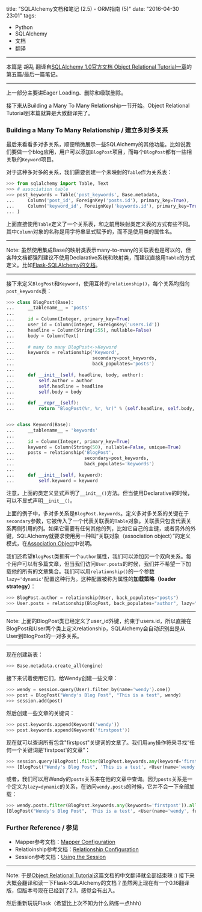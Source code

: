 title: "SQLAlchemy文档和笔记 (2.5) - ORM指南 (5)"
date: "2016-04-30 23:01"
tags:
- Python
- SQLAlchemy
- 文档
- 翻译
---

本篇是 ~~胡乱~~ 翻译自[SQLAlchemy 1.0官方文档 Object Relational Tutorial一章](http://docs.sqlalchemy.org/en/rel_1_0/orm/tutorial.html)的第五篇/最后一篇笔记。

- - -

上一部分主要讲Eager Loading、删除和级联删除。

接下来从Building a Many To Many Relationship一节开始。Object Relational Tutorial到本篇就算是大致翻译完了。

### Building a Many To Many Relationship / 建立多对多关系

最后来看看多对多关系，顺便稍微展示一些SQLAlchemy的其他功能。比如说我们要做一个blog应用，用户可以添加`BlogPost`项目，而每个`BlogPost`都有一些相关联的`Keyword`项目。

对于这种多对多的关系，我们需要创建一个未映射的`Table`作为关系表：

<!-- more -->

```python
>>> from sqlalchemy import Table, Text
>>> # association table
>>> post_keywords = Table('post_keywords', Base.metadata,
...     Column('post_id', ForeignKey('posts.id'), primary_key=True),
...     Column('keyword_id', ForeignKey('keywords.id'), primary_key=True)
... )
```

上面直接使用`Table`定义了一个关系表，和之前用映射类定义表的方式有些不同。其中`Column`对象的名称是用字符串显式赋予的，而不是使用类的属性名。

- - -

Note: 虽然使用集成Base的映射类表示many-to-many的关联表也是可以的，但各种文档都强烈建议不使用Declarative系统和映射类，而建议直接用`Table`的方式定义。比如[Flask-SQLAlchemy的文档](http://flask-sqlalchemy.pocoo.org/2.1/models/#many-to-many-relationships)。

- - -

接下来定义`BlogPost`和`Keyword`，使用互补的`relationship()`，每个关系均指向`post_keywords`表：

```python
>>> class BlogPost(Base):
...     __tablename__ = 'posts'
...
...     id = Column(Integer, primary_key=True)
...     user_id = Column(Integer, ForeignKey('users.id'))
...     headline = Column(String(255), nullable=False)
...     body = Column(Text)
...
...     # many to many BlogPost<->Keyword
...     keywords = relationship('Keyword',
...                             secondary=post_keywords,
...                             back_populates='posts')
...
...     def __init__(self, headline, body, author):
...         self.author = author
...         self.headline = headline
...         self.body = body
...
...     def __repr__(self):
...         return "BlogPost(%r, %r, %r)" % (self.headline, self.body, self.author)


>>> class Keyword(Base):
...     __tablename__ = 'keywords'
...
...     id = Column(Integer, primary_key=True)
...     keyword = Column(String(50), nullable=False, unique=True)
...     posts = relationship('BlogPost',
...                          secondary=post_keywords,
...                          back_populates='keywords')
...
...     def __init__(self, keyword):
...         self.keyword = keyword
```

注意，上面的类定义显式声明了`__init__()`方法。但当使用Declarative的时候，可以不显式声明`__init__()`。

上面的例子中，多对多关系是`BlogPost.keywords`。定义多对多关系的关键在于`secondary`参数，它被传入了一个代表关联表的`Table`对象。关联表只包含代表关系两侧引用的列。如果它需要有任何其他的列，比如它自己的主键，或者另外的外键，SQLAlchemy就要求使用另一种叫“关联对象（association object）”的定义模式，在[Association Object](http://docs.sqlalchemy.org/en/rel_1_0/orm/basic_relationships.html#association-pattern)中说明。

我们还希望`BlogPost`类拥有一个`author`属性，我们可以添加另一个双向关系。每个用户可以有多篇文章，但当我们访问`User.posts`的时候，我们并不希望一下加载他的所有的文章集合。我们可以用`relationship()`的一个参数`lazy='dynamic'`配置这种行为。这种配置被称为属性的**加载策略（loader strategy）**：

```python
>>> BlogPost.author = relationship(User, back_populates="posts")
>>> User.posts = relationship(BlogPost, back_populates="author", lazy="dynamic")
```

- - -

Note: 上面的BlogPost类已经定义了user_id外键，约束于users.id，所以直接在BlogPost和User两个类上定义relationship，SQLAlchemy会自动识别出是从User到BlogPost的一对多关系。

- - -

现在创建新表：

```python
>>> Base.metadata.create_all(engine)
```

接下来试着使用它们，给Wendy创建一些文章：

```python
>>> wendy = session.query(User).filter_by(name='wendy').one()
>>> post = BlogPost("Wendy's Blog Post", "This is a test", wendy)
>>> session.add(post)
```

然后创建一些文章的关键词：

```python
>>> post.keywords.append(Keyword('wendy'))
>>> post.keywords.append(Keyword('firstpost'))
```

现在就可以查询所有包含"firstpost"关键词的文章了。我们用`any`操作符来寻找“任何一个关键词是'firstpost'的文章”：

```python
>>> session.query(BlogPost).filter(BlogPost.keywords.any(keyword='firstpost')).all()
>>> [BlogPost("Wendy's Blog Post", 'This is a test', <User(name='wendy', fullname='Wendy Williams', password='foobar')>)]
```

或者，我们可以用Wendy的`posts`关系来在他的文章中查询。因为`posts`关系是一个定义为`lazy=dynamic`的关系，在访问`wendy.posts`的时候，它并不会一下全部加载：

```python
>>> wendy.posts.filter(BlogPost.keywords.any(keywords='firstpost')).all()
[BlogPost("Wendy's Blog Post", 'This is a test', <User(name='wendy', fullname='Wendy Williams', password='foobar')>)]
```

### Further Reference / 参见

* Mapper参考文档：[Mapper Configuration](http://docs.sqlalchemy.org/en/rel_1_0/orm/mapper_config.html)
* Relatioinship参考文档：[Relationship Configuration](http://docs.sqlalchemy.org/en/rel_1_0/orm/relationships.html)
* Session参考文档：[Using the Session](http://docs.sqlalchemy.org/en/rel_1_0/orm/session.html)

- - -

Note: 于是[Object Relational Tutorial](http://docs.sqlalchemy.org/en/rel_1_0/orm/tutorial.html)这篇文档的中文翻译就全部结束辣 :) 接下来大概会翻译和读一下Flask-SQLAlchemy的文档？虽然网上现在有一个0.16翻译版，但版本号现在已经到了2.1，感觉会有出入。

然后重新玩玩Flask（希望比上次不知为什么熟练一点hhh）
